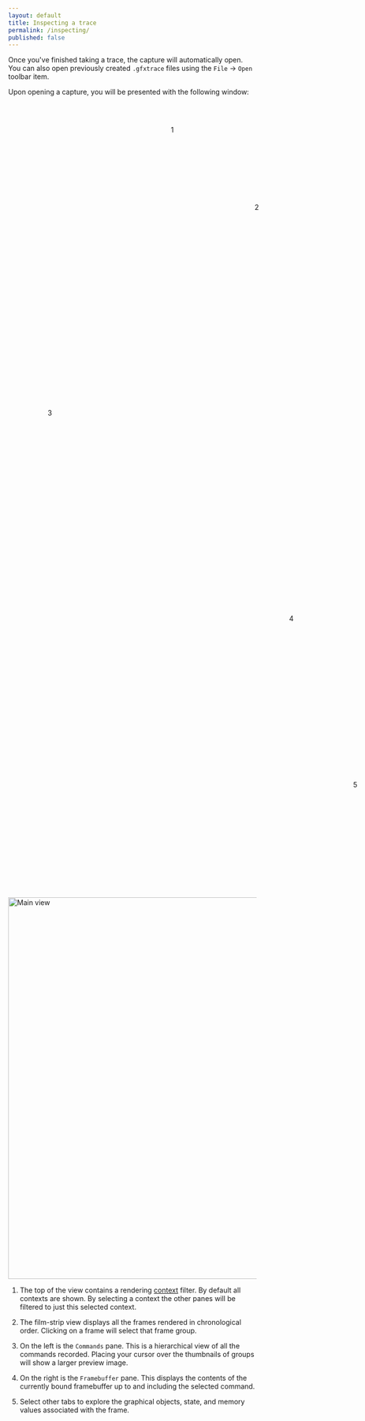 ```yaml
---
layout: default
title: Inspecting a trace
permalink: /inspecting/
published: false
---
```


Once you've finished taking a trace, the capture will automatically open. You can also open previously created `.gfxtrace` files using the `File` &rarr; `Open` toolbar item.

Upon opening a capture, you will be presented with the following window:

<div class="callout-img">
  <div style="margin: 60px 330px">1</div>
  <div style="margin: 140px 500px">2</div>
  <div style="margin: 400px 80px">3</div>
  <div style="margin: 320px 570px">4</div>
  <div style="margin: 220px 700px">5</div>
  <img src="../images/main-view.png" width="978" height="774" alt="Main view"/>
</div>

<div class="callouts" markdown="block">

1. The top of the view contains a rendering [context](https://www.opengl.org/wiki/OpenGL_Context) filter. By default all contexts are shown. By selecting a context the other panes will be filtered to just this selected context.

1. The film-strip view displays all the frames rendered in chronological order. Clicking on a frame will select that frame group.

1. On the left is the `Commands` pane. This is a hierarchical view of all the commands recorded. Placing your cursor over the thumbnails of groups will show a larger preview image.

1. On the right is the `Framebuffer` pane. This displays the contents of the currently bound framebuffer up to and including the selected command.

1. Select other tabs to explore the graphical objects, state, and memory values associated with the frame.
